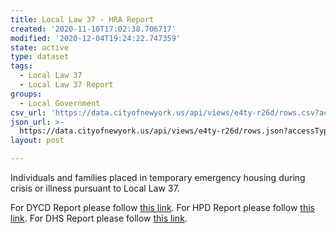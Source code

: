 ```yaml
---
title: Local Law 37 - HRA Report
created: '2020-11-10T17:02:38.706717'
modified: '2020-12-04T19:24:22.747359'
state: active
type: dataset
tags:
  - Local Law 37
  - Local Law 37 Report
groups:
  - Local Government
csv_url: 'https://data.cityofnewyork.us/api/views/e4ty-r26d/rows.csv?accessType=DOWNLOAD'
json_url: >-
  https://data.cityofnewyork.us/api/views/e4ty-r26d/rows.json?accessType=DOWNLOAD
layout: post

---
```

Individuals and families placed in temporary emergency housing during crisis or illness pursuant to Local Law 37.

For DYCD Report please follow <a href="https://data.cityofnewyork.us/Social-Services/Local-Law-37-of-2011-DYCD/2232-dj5q">this link</a>.
For HPD Report please follow <a href="https://data.cityofnewyork.us/Housing-Development/Local-Law-37-HPD-Monthly-Shelter-Census-Report/mdht-5s6e">this link</a>.
For DHS Report please follow <a href="https://data.cityofnewyork.us/Social-Services/Local-Law-37-Report/2mqz-v5im"> this link</a>.
